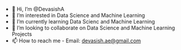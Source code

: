 - 👋 Hi, I’m @DevasishA
- 👀 I’m interested in Data Science and Machine Learning
- 🌱 I’m currently learning Data Scienc and Machine Learning
- 💞️ I’m looking to collaborate on Data Science and Machine Learning Projects
- 📫 How to reach me - Email: devasish.ae@gmail.com

<!---
DevasishA/DevasishA is a ✨ special ✨ repository because its `README.md` (this file) appears on your GitHub profile.
You can click the Preview link to take a look at your changes.
--->

